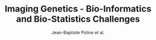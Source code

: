 ---
cat: gaia
subcat: signature
bestof: false
author: Jean-Baptiste Poline et al.
title: Imaging Genetics - Bio-Informatics and Bio-Statistics Challenges
year: 2010
type: inproceedings
url: http -//www.springerlink.com/index/10.1007/978-3-7908-2604-3
doi: 10.1007/978-3-7908-2604-3
booktitle: compstat
---